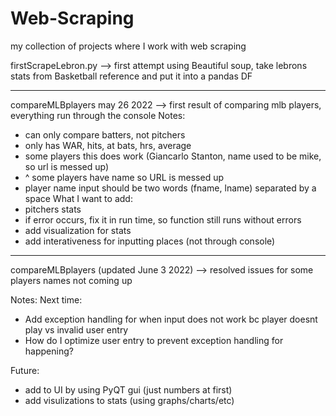 # Web-Scraping
my collection of projects where I work with web scraping

firstScrapeLebron.py --> first attempt using Beautiful soup, take lebrons stats from Basketball reference and put it into a pandas DF

-------------------------------------------------------------------------------------------------
compareMLBplayers may 26 2022 --> first result of comparing mlb players, everything run through the console
Notes:
- can only compare batters, not pitchers
- only has WAR, hits, at bats, hrs, average
- some players this does work (Giancarlo Stanton, name used to be mike, so url is messed up)
- ^ some players have name so URL is messed up
- player name input should be two words (fname, lname) separated by a space
What I want to add:
- pitchers stats
- if error occurs, fix it in run time, so function still runs without errors
- add visualization for stats
- add interativeness for inputting places (not through console)

--------------------------------------------------------------------------------------------------
compareMLBplayers (updated June 3 2022) --> resolved issues for some players names not coming up

Notes:
  Next time:
- Add exception handling for when input does not work bc player doesnt play vs invalid user entry
- How do I optimize user entry to prevent exception handling for happening?

Future:
- add to UI by using PyQT gui (just numbers at first)
- add visulizations to stats (using graphs/charts/etc)
